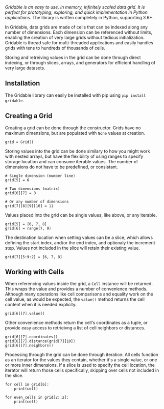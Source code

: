 *Gridable is an easy to use, in memory, infinitely scaled data grid. It is perfect for prototyping, exploring, and quick implementation in Python applications.* The library is written completely in Python, supporting 3.6+. 

In Gridable, data grids are made of cells that can be indexed along any number of dimensions. Each dimension can be referenced without limits, enabling the creation of very large grids without tedious initialization. Gridable is thread safe for multi-threaded applications and easily handles grids with tens to hundreds of thousands of cells.

Storing and retreiving values in the grid can be done through direct indexing, or through slices, arrays, and generators for efficient handling of very large datasets.

## Installation

The Gridable library can easily be installed with pip using `pip install gridable`.

## Creating a Grid

Creating a grid can be done through the constructor. Grids have no maximum dimensions, but are populated with `None` values at creation.

```
grid = Grid()
```

Storing values into the grid can be done similary to how you might work with nested arrays, but have the flexibility of using ranges to specify storage location and can consume iterable values. The number of dimensions do not have to be predefined, or consistant.

```
# Single dimension (number line)
grid[5] = 6

# Two dimensions (matrix)
grid[6][7] = 8

# Or any number of dimensions
grid[7][8][9][10] = 11
```

Values placed into the grid can be single values, like above, or any iterable.

```
grid[5] = [6, 7, 8]
grid[6] = range(7, 9)
```

The destination location when setting values can be a slice, which allows defining the start index, and/or the end index, and optionaly the  increment step. Values not included in the slice will retain their existing value.

```
grid[7][5:9:2] = [6, 7, 8]
```

## Working with Cells

When referencing values inside the grid, a `Cell` instance will be returned. This wraps the value and provides a number of convenience methods.  Although many operations like cell comparisons and equality work on the cell value, as would be expected, the `value()` method returns the cell content when it is needed explicity.

```
grid[6][7].value()
```

Other convenience methods return the cell's coordinates as a tuple, or provide easy access to retrieivng a list of cell neighbors or distances.

```
grid[6][7].coordinates()
grid[6][7].distance(grid[7][10])
grid[6][7].neighbors()

```

Processing through the grid can be done through iteration. All cells function as an iterator for the values they contain, whether it's a single value, or one or more inner dimensions. If a slice is used to specify the cell location, the iterator will return those cells specifically, skipping over cells not included in the slice.

```
for cell in grid[6]:
    print(cell)

for even_cells in grid[2::2]:
    print(cell)
````